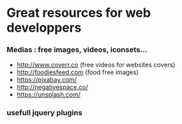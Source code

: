 # Great resources for web developpers


### Medias : free images, videos, iconsets...

- http://www.coverr.co (free videos for websites covers)
- http://foodiesfeed.com (food free images)
- https://pixabay.com/
- http://negativespace.co/
- https://unsplash.com/


### usefull jquery plugins
